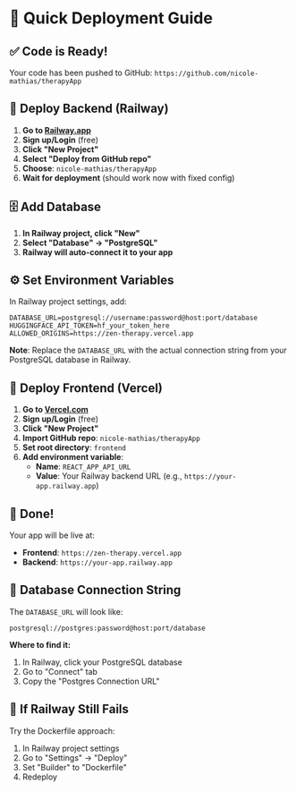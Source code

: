 # 🚀 Quick Deployment Guide

## ✅ **Code is Ready!**

Your code has been pushed to GitHub: `https://github.com/nicole-mathias/therapyApp`

## 🚂 **Deploy Backend (Railway)**

1. **Go to [Railway.app](https://railway.app)**
2. **Sign up/Login** (free)
3. **Click "New Project"**
4. **Select "Deploy from GitHub repo"**
5. **Choose**: `nicole-mathias/therapyApp`
6. **Wait for deployment** (should work now with fixed config)

## 🗄️ **Add Database**

1. **In Railway project, click "New"**
2. **Select "Database" → "PostgreSQL"**
3. **Railway will auto-connect it to your app**

## ⚙️ **Set Environment Variables**

In Railway project settings, add:

```
DATABASE_URL=postgresql://username:password@host:port/database
HUGGINGFACE_API_TOKEN=hf_your_token_here
ALLOWED_ORIGINS=https://zen-therapy.vercel.app
```

**Note**: Replace the `DATABASE_URL` with the actual connection string from your PostgreSQL database in Railway.

## 🎨 **Deploy Frontend (Vercel)**

1. **Go to [Vercel.com](https://vercel.com)**
2. **Sign up/Login** (free)
3. **Click "New Project"**
4. **Import GitHub repo**: `nicole-mathias/therapyApp`
5. **Set root directory**: `frontend`
6. **Add environment variable**:
   - **Name**: `REACT_APP_API_URL`
   - **Value**: Your Railway backend URL (e.g., `https://your-app.railway.app`)

## 🎉 **Done!**

Your app will be live at:
- **Frontend**: `https://zen-therapy.vercel.app`
- **Backend**: `https://your-app.railway.app`

## 🔧 **Database Connection String**

The `DATABASE_URL` will look like:
```
postgresql://postgres:password@host:port/database
```

**Where to find it:**
1. In Railway, click your PostgreSQL database
2. Go to "Connect" tab
3. Copy the "Postgres Connection URL"

## 🐛 **If Railway Still Fails**

Try the Dockerfile approach:
1. In Railway project settings
2. Go to "Settings" → "Deploy"
3. Set "Builder" to "Dockerfile"
4. Redeploy 